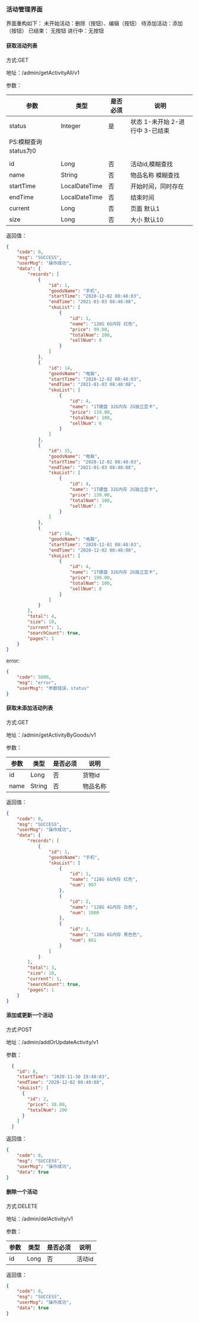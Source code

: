 ### 活动管理界面

界面重构如下：
未开始活动：删除（按钮）、编辑（按钮）
待添加活动：添加（按钮）
已结束： 无按钮
进行中：无按钮


#### 获取活动列表
方式:GET

地址：/admin/getActivityAll/v1

参数：

|参数|类型|是否必须|说明|
|---|---|---|---|
|status|Integer|是|状态 1-未开始 2-进行中 3-已结束|
|PS:模糊查询status为0|
||
|id|Long|否|活动id,模糊查找|
|name|String|否|物品名称 模糊查找|
|startTime|LocalDateTime|否|开始时间，同时存在|
|endTime|LocalDateTime|否|结束时间|
|current|Long|否|页面 默认1|
|size|Long|否|大小 默认10|

返回值：
```json
{
    "code": 0,
    "msg": "SUCCESS",
    "userMsg": "操作成功",
    "data": {
        "records": [
            {
                "id": 1,
                "goodsName": "手机",
                "startTime": "2020-12-02 08:48:03",
                "endTime": "2021-01-03 08:48:08",
                "skuList": [
                    {
                        "id": 1,
                        "name": "128G 6G内存 红色",
                        "price": 99.00,
                        "totalNum": 200,
                        "sellNum": 0
                    }
                ]
            },
            {
                "id": 14,
                "goodsName": "电脑",
                "startTime": "2020-12-02 08:48:03",
                "endTime": "2021-01-03 08:48:08",
                "skuList": [
                    {
                        "id": 4,
                        "name": "1T硬盘 32G内存 2G独立显卡",
                        "price": 119.00,
                        "totalNum": 100,
                        "sellNum": 6
                    }
                ]
            },
            {
                "id": 15,
                "goodsName": "电脑",
                "startTime": "2020-12-02 08:48:03",
                "endTime": "2021-01-03 08:48:08",
                "skuList": [
                    {
                        "id": 4,
                        "name": "1T硬盘 32G内存 2G独立显卡",
                        "price": 139.00,
                        "totalNum": 100,
                        "sellNum": 7
                    }
                ]
            },
            {
                "id": 16,
                "goodsName": "电脑",
                "startTime": "2020-12-01 08:48:03",
                "endTime": "2020-12-02 08:48:08",
                "skuList": [
                    {
                        "id": 4,
                        "name": "1T硬盘 32G内存 2G独立显卡",
                        "price": 199.00,
                        "totalNum": 100,
                        "sellNum": 8
                    }
                ]
            }
        ],
        "total": 4,
        "size": 10,
        "current": 1,
        "searchCount": true,
        "pages": 1
    }
}
```

error:
```json
{
    "code": 5000,
    "msg": "error",
    "userMsg": "参数错误，status"
}
```


#### 获取未添加活动列表
方式:GET 

地址：/admin/getActivityByGoods/v1

参数：

|参数|类型|是否必须|说明|
|---|---|---|---|
|id|Long|否|货物id|
|name|String|否|物品名称|

返回值：
```json
{
    "code": 0,
    "msg": "SUCCESS",
    "userMsg": "操作成功",
    "data": {
        "records": [
            {
                "id": 1,
                "goodsName": "手机",
                "skuList": [
                    {
                        "id": 1,
                        "name": "128G 6G内存 红色",
                        "num": 997
                    },
                    {
                        "id": 2,
                        "name": "128G 4G内存 白色",
                        "num": 1000
                    },
                    {
                        "id": 3,
                        "name": "128G 6G内存 黑色色",
                        "num": 661
                    }
                ]
            }
        ],
        "total": 3,
        "size": 10,
        "current": 1,
        "searchCount": true,
        "pages": 1
    }
}
```


#### 添加或更新一个活动
方式:POST

地址：/admin/addOrUpdateActivity/v1

参数：
```json
  {
    "id": 8,
    "startTime": "2020-11-30 19:48:03",
    "endTime": "2020-12-02 08:48:08",
    "skuList": [
      {
        "id": 2,
        "price": 38.00,
        "totalNum": 200
      }
    ]
  }
```

返回值：
```json
{
    "code": 0,
    "msg": "SUCCESS",
    "userMsg": "操作成功",
    "data": true
}
```

#### 删除一个活动
方式:DELETE

地址：/admin/delActivity/v1

参数：

|参数|类型|是否必须|说明|
|---|---|---|---|
|id|Long|否|活动id|


返回值：
```json
{
    "code": 0,
    "msg": "SUCCESS",
    "userMsg": "操作成功",
    "data": true
}
```

